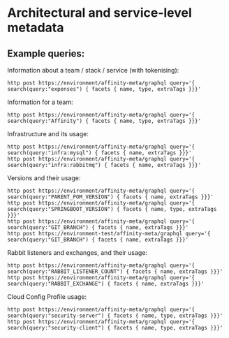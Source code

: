 # Architectural and service-level metadata

## Example queries:

Information about a team / stack / service (with tokenising):

    http post https://environment/affinity-meta/graphql query='{ search(query:"expenses") { facets { name, type, extraTags }}}'

Information for a team:

    http post https://environment/affinity-meta/graphql query='{ search(query:"Affinity") { facets { name, type, extraTags }}}'

Infrastructure and its usage:

    http post https://environment/affinity-meta/graphql query='{ search(query:"infra:mysql") { facets { name, extraTags }}}'
    http post https://environment/affinity-meta/graphql query='{ search(query:"infra:rabbitmq") { facets { name, extraTags }}}'

Versions and their usage:

    http post https://environment/affinity-meta/graphql query='{ search(query:"PARENT_POM_VERSION") { facets { name, extraTags }}}'
    http post https://environment/affinity-meta/graphql query='{ search(query:"SPRINGBOOT_VERSION") { facets { name, type, extraTags }}}'
    http post https://environment/affinity-meta/graphql query='{ search(query:"GIT_BRANCH") { facets { name, extraTags }}}'
    http post https://environment-test/affinity-meta/graphql query='{ search(query:"GIT_BRANCH") { facets { name, extraTags }}}'

Rabbit listeners and exchanges, and their usage:

    http post https://environment/affinity-meta/graphql query='{ search(query:"RABBIT_LISTENER_COUNT") { facets { name, extraTags }}}'
    http post https://environment/affinity-meta/graphql query='{ search(query:"RABBIT_EXCHANGE") { facets { name, extraTags }}}'

Cloud Config Profile usage:

    http post https://environment/affinity-meta/graphql query='{ search(query:"security-server") { facets { name, type, extraTags }}}'
    http post https://environment/affinity-meta/graphql query='{ search(query:"security-client") { facets { name, type, extraTags }}}'
